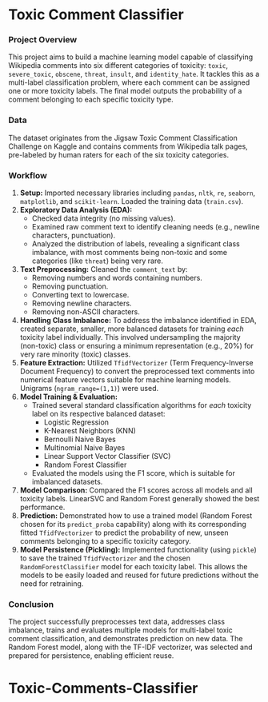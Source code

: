 # Toxic Comment Classifier

### Project Overview

This project aims to build a machine learning model capable of classifying Wikipedia comments into six different categories of toxicity: `toxic`, `severe_toxic`, `obscene`, `threat`, `insult`, and `identity_hate`. It tackles this as a multi-label classification problem, where each comment can be assigned one or more toxicity labels. The final model outputs the probability of a comment belonging to each specific toxicity type.

### Data

The dataset originates from the Jigsaw Toxic Comment Classification Challenge on Kaggle and contains comments from Wikipedia talk pages, pre-labeled by human raters for each of the six toxicity categories.

### Workflow

1.  **Setup:** Imported necessary libraries including `pandas`, `nltk`, `re`, `seaborn`, `matplotlib`, and `scikit-learn`. Loaded the training data (`train.csv`).
2.  **Exploratory Data Analysis (EDA):**
    *   Checked data integrity (no missing values).
    *   Examined raw comment text to identify cleaning needs (e.g., newline characters, punctuation).
    *   Analyzed the distribution of labels, revealing a significant class imbalance, with most comments being non-toxic and some categories (like `threat`) being very rare.
3.  **Text Preprocessing:** Cleaned the `comment_text` by:
    *   Removing numbers and words containing numbers.
    *   Removing punctuation.
    *   Converting text to lowercase.
    *   Removing newline characters.
    *   Removing non-ASCII characters.
4.  **Handling Class Imbalance:** To address the imbalance identified in EDA, created separate, smaller, more balanced datasets for training *each* toxicity label individually. This involved undersampling the majority (non-toxic) class or ensuring a minimum representation (e.g., 20%) for very rare minority (toxic) classes.
5.  **Feature Extraction:** Utilized `TfidfVectorizer` (Term Frequency-Inverse Document Frequency) to convert the preprocessed text comments into numerical feature vectors suitable for machine learning models. Unigrams (`ngram_range=(1,1)`) were used.
6.  **Model Training & Evaluation:**
    *   Trained several standard classification algorithms for *each* toxicity label on its respective balanced dataset:
        *   Logistic Regression
        *   K-Nearest Neighbors (KNN)
        *   Bernoulli Naive Bayes
        *   Multinomial Naive Bayes
        *   Linear Support Vector Classifier (SVC)
        *   Random Forest Classifier
    *   Evaluated the models using the F1 score, which is suitable for imbalanced datasets.
7.  **Model Comparison:** Compared the F1 scores across all models and all toxicity labels. LinearSVC and Random Forest generally showed the best performance.
8.  **Prediction:** Demonstrated how to use a trained model (Random Forest chosen for its `predict_proba` capability) along with its corresponding fitted `TfidfVectorizer` to predict the probability of new, unseen comments belonging to a specific toxicity category.
9.  **Model Persistence (Pickling):** Implemented functionality (using `pickle`) to save the trained `TfidfVectorizer` and the chosen `RandomForestClassifier` model for each toxicity label. This allows the models to be easily loaded and reused for future predictions without the need for retraining.

### Conclusion

The project successfully preprocesses text data, addresses class imbalance, trains and evaluates multiple models for multi-label toxic comment classification, and demonstrates prediction on new data. The Random Forest model, along with the TF-IDF vectorizer, was selected and prepared for persistence, enabling efficient reuse.
# Toxic-Comments-Classifier
